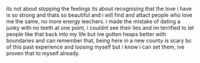  its not about stopping the feelings its about recognising that the love i have is so strong and thats so beautiful and i will find and attact people who love me the same, no more energy leechers. i made the mistake of dating a junky with no teeth at one point, i couldnt see their lies and im terrified to let people like that back into my life but ive gotten heaps better with boundaries and can remember that, being here in a new county is scary bc of this past experience and loosing myself but i know i can set them, ive proven that to myself already.